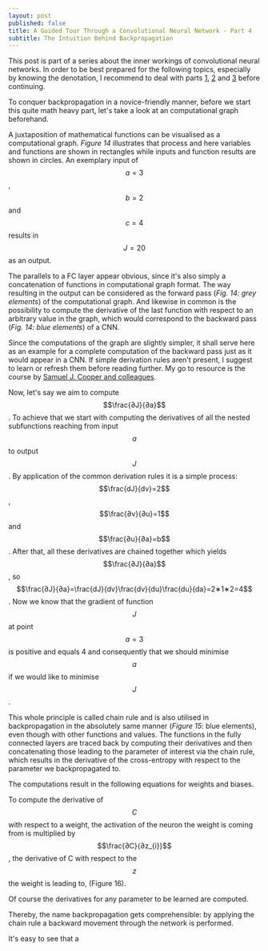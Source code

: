 ```yaml
---
layout: post
published: false
title: A Guided Tour Through a Convolutional Neural Network - Part 4
subtitle: The Intuition Behind Backpropagation
---
```

This post is part of a series about the inner workings of convolutional neural networks. In order to be best prepared for the following topics, especially by knowing the denotation, I recommend to deal with parts [1](https://vinpetersen.github.io/2018-11-23-a-guided-tour-through-a-convolutional-neural-network-part-1/), [2](https://vinpetersen.github.io/2018-11-25-a-guided-tour-through-a-convolutional-neural-network-part-2/) and [3](https://vinpetersen.github.io/2019-11-29-a-guided-tour-through-a-convolutional-neural-network-part-3/) before continuing.

To conquer backpropagation in a novice-friendly manner, before we start this quite math heavy part, let's take a look at an computational graph beforehand.

A juxtaposition of mathematical functions can be visualised as a computational graph. *Figure 14* illustrates that process and here variables and functions are shown in rectangles while inputs and function results are shown in circles. An exemplary input of $$a=3$$, $$b=2$$ and $$c=4$$ results in $$J=20$$ as an output.

The parallels to a FC layer appear obvious, since it's also simply a concatenation of functions in computational graph format. The way resulting in the output can be considered as the forward pass (*Fig. 14: grey elements*) of the computational graph. And likewise in common is the possibility to compute the derivative of the last function with respect to an arbitrary value in the graph, which would correspond to the backward pass (*Fig. 14: blue elements*) of a CNN.

Since the computations of the graph are slightly simpler, it shall serve here as an example for a complete computation of the backward pass just as it would appear in a CNN. If simple derivation rules aren't present, I suggest to learn or refresh them before reading further. My go to resource is the course by [Samuel J. Cooper and colleagues](https://www.coursera.org/learn/multivariate-calculus-machine-learning).

Now, let's say we aim to compute $$\frac{∂J}{∂a}$$. To achieve that we start with computing the derivatives of all the nested subfunctions reaching from input $$a$$ to output $$J$$. By application of the common derivation rules it is a simple process: $$\frac{dJ}{dv}=2$$, $$\frac{∂v}{∂u}=1$$ and $$\frac{∂u}{∂a}=b$$. After that, all these derivatives are chained together which yields $$\frac{∂J}{∂a}$$, so $$\frac{∂J}{∂a}=\frac{dJ}{dv}\frac{dv}{du}\frac{du}{da}=2∗1∗2=4$$. Now we know that the gradient of function $$J$$ at point $$a=3$$ is positive and equals 4 and consequently that we should minimise $$a$$ if we would like to minimise $$J$$. 

This whole principle is called chain rule and is also utilised in backpropagation in the absolutely same manner (*Figure 15*: blue elements), even though with other functions and values. The functions in the fully connected layers are traced back by computing their derivatives and then concatenating those leading to the parameter of interest via the chain rule, which results in the derivative of the cross-entropy with respect to the parameter we backpropagated to.

The computations result in the following equations for weights and biases.

$$$$

To compute the derivative of $$C$$ with respect to a weight, the activation of the neuron the weight is coming from is multiplied by $$\frac{∂C}{∂z_{i}}$$, the derivative of C with respect to the $$z$$ the weight is leading to, (Figure 16).

Of course the derivatives for any parameter to be learned are computed. 

Thereby, the name backpropagation gets comprehensible: by applying the chain rule a backward movement through the network is performed.










It's easy to see that a
